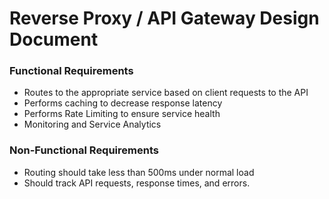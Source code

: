 # Reverse Proxy / API Gateway Design Document

### Functional Requirements

- Routes to the appropriate service based on client requests to the API
- Performs caching to decrease response latency
- Performs Rate Limiting to ensure service health
- Monitoring and Service Analytics

### Non-Functional Requirements

- Routing should take less than 500ms under normal load
- Should track API requests, response times, and errors.
